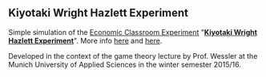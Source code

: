 ## Kiyotaki Wright Hazlett Experiment

Simple simulation of the [Economic Classroom Experiment](https://en.wikiversity.org/wiki/Economic_Classroom_Experiments) "**[Kiyotaki Wright Hazlett Experiment](https://en.wikiversity.org/wiki/Economic_Classroom_Experiments/Kiyotaki_Wright_Hazlett_Experiment)**". More info [here](https://www.economicsnetwork.ac.uk/iree/i2/hazlett.htm) and [here](http://w3.marietta.edu/~delemeeg/expernom/Fall2001/hazlett.html).

Developed in the context of the game theory lecture by Prof. Wessler at the Munich University of Applied Sciences in the winter semester 2015/16.
